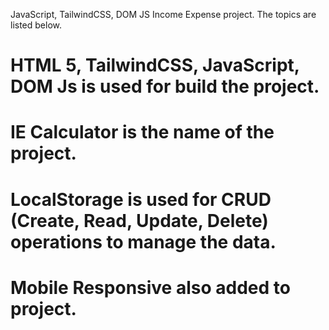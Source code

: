 JavaScript, TailwindCSS, DOM JS Income Expense project. The topics are listed below.

# HTML 5, TailwindCSS, JavaScript, DOM Js is used for build the project.
# IE Calculator is the name of the project.
# LocalStorage is used for CRUD (Create, Read, Update, Delete) operations to manage the data. 
# Mobile Responsive also added to project.

